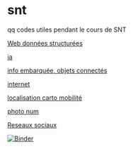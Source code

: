 # snt

qq codes utiles pendant le cours de SNT

<a href="/web"> Web </a>
<a href="/données structurées">données structurées  </a>

<a href="/ia	">ia  </a>

<a href="/info embarquée, objets connectés	"> info embarquée, objets connectés </a>

<a href="/internet	">  internet</a>

<a href="/localisation carto mobilité	">localisation carto mobilité  </a>

<a href="/photo num		">  photo num	</a>

<a href="/reseaux sociaux	"> Reseaux sociaux	 </a>

[![Binder](https://mybinder.org/badge_logo.svg)](https://mybinder.org/v2/gh/matchre/snt/master)
